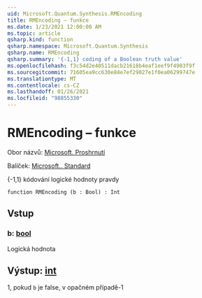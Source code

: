 ```yaml
---
uid: Microsoft.Quantum.Synthesis.RMEncoding
title: RMEncoding – funkce
ms.date: 1/23/2021 12:00:00 AM
ms.topic: article
qsharp.kind: function
qsharp.namespace: Microsoft.Quantum.Synthesis
qsharp.name: RMEncoding
qsharp.summary: '{-1,1} coding of a Boolean truth value'
ms.openlocfilehash: f3c54d2e40511dacb21618b4eaf1eef9f4903f9f
ms.sourcegitcommit: 71605ea9cc630e84e7ef29027e1f0ea06299747e
ms.translationtype: MT
ms.contentlocale: cs-CZ
ms.lasthandoff: 01/26/2021
ms.locfileid: "98855330"
---
```

# <a name="rmencoding-function"></a>RMEncoding – funkce

Obor názvů: [Microsoft. Proshrnutí](xref:Microsoft.Quantum.Synthesis)

Balíček: [Microsoft.. Standard](https://nuget.org/packages/Microsoft.Quantum.Standard)


{-1,1} kódování logické hodnoty pravdy

```qsharp
function RMEncoding (b : Bool) : Int
```


## <a name="input"></a>Vstup

### <a name="b--bool"></a>b: [bool](xref:microsoft.quantum.lang-ref.bool)

Logická hodnota



## <a name="output--int"></a>Výstup: [int](xref:microsoft.quantum.lang-ref.int)

1, pokud `b` je false, v opačném případě-1